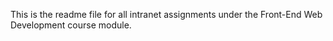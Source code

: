 This is the readme file for all intranet assignments under the Front-End Web Development course module.

